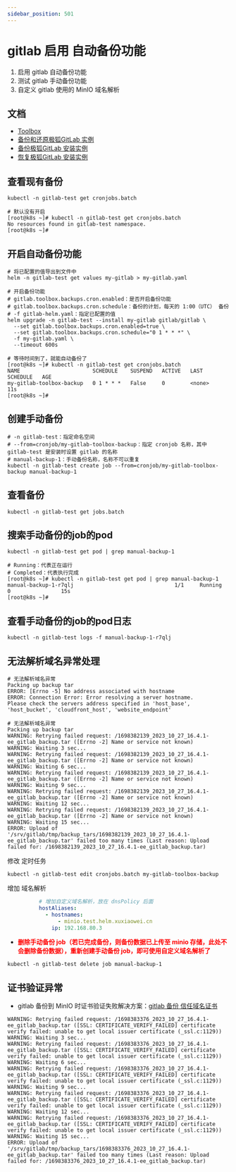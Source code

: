 ```yaml
---
sidebar_position: 501
---
```


# gitlab 启用 自动备份功能

1. 启用 gitlab 自动备份功能
2. 测试 gitlab 手动备份功能
3. 自定义 gitlab 使用的 MinIO 域名解析

## 文档

- [Toolbox](https://docs.gitlab.cn/charts/charts/gitlab/toolbox/index.html)
- [备份和还原极狐GitLab 实例](https://docs.gitlab.cn/charts/backup-restore/)
- [备份极狐GitLab 安装实例](https://docs.gitlab.cn/charts/backup-restore/backup.html)
- [恢复极狐GitLab 安装实例](https://docs.gitlab.cn/charts/backup-restore/restore.html)

## 查看现有备份

```shell
kubectl -n gitlab-test get cronjobs.batch
```

```shell
# 默认没有开启
[root@k8s ~]# kubectl -n gitlab-test get cronjobs.batch
No resources found in gitlab-test namespace.
[root@k8s ~]# 
```

## 开启自动备份功能

```shell
# 将已配置的值导出到文件中
helm -n gitlab-test get values my-gitlab > my-gitlab.yaml

# 开启备份功能
# gitlab.toolbox.backups.cron.enabled：是否开启备份功能
# gitlab.toolbox.backups.cron.schedule：备份的计划，每天的 1:00（UTC） 备份
# -f gitlab-helm.yaml：指定已配置的值
helm upgrade -n gitlab-test --install my-gitlab gitlab/gitlab \
  --set gitlab.toolbox.backups.cron.enabled=true \
  --set gitlab.toolbox.backups.cron.schedule="0 1 * * *" \
  -f my-gitlab.yaml \
  --timeout 600s
```

```shell
# 等待时间到了，就能自动备份了
[root@k8s ~]# kubectl -n gitlab-test get cronjobs.batch
NAME                       SCHEDULE    SUSPEND   ACTIVE   LAST SCHEDULE   AGE
my-gitlab-toolbox-backup   0 1 * * *   False     0        <none>          11s
[root@k8s ~]# 
```

## 创建手动备份

```shell
# -n gitlab-test：指定命名空间
# --from=cronjob/my-gitlab-toolbox-backup：指定 cronjob 名称，其中 gitlab-test 是安装时设置 gitlab 的名称
# manual-backup-1：手动备份名称，名称不可以重复
kubectl -n gitlab-test create job --from=cronjob/my-gitlab-toolbox-backup manual-backup-1
```

## 查看备份

```shell
kubectl -n gitlab-test get jobs.batch
```

## 搜索手动备份的job的pod

```shell
kubectl -n gitlab-test get pod | grep manual-backup-1
```

```shell
# Running：代表正在运行
# Completed：代表执行完成
[root@k8s ~]# kubectl -n gitlab-test get pod | grep manual-backup-1
manual-backup-1-r7qlj                                1/1     Running     0                15s
[root@k8s ~]#
```

## 查看手动备份的job的pod日志

```shell
kubectl -n gitlab-test logs -f manual-backup-1-r7qlj
```

## 无法解析域名异常处理

```shell
# 无法解析域名异常
Packing up backup tar
ERROR: [Errno -5] No address associated with hostname
ERROR: Connection Error: Error resolving a server hostname.
Please check the servers address specified in 'host_base', 'host_bucket', 'cloudfront_host', 'website_endpoint'
```

```shell
# 无法解析域名异常
Packing up backup tar
WARNING: Retrying failed request: /1698382139_2023_10_27_16.4.1-ee_gitlab_backup.tar ([Errno -2] Name or service not known)
WARNING: Waiting 3 sec...
WARNING: Retrying failed request: /1698382139_2023_10_27_16.4.1-ee_gitlab_backup.tar ([Errno -2] Name or service not known)
WARNING: Waiting 6 sec...
WARNING: Retrying failed request: /1698382139_2023_10_27_16.4.1-ee_gitlab_backup.tar ([Errno -2] Name or service not known)
WARNING: Waiting 9 sec...
WARNING: Retrying failed request: /1698382139_2023_10_27_16.4.1-ee_gitlab_backup.tar ([Errno -2] Name or service not known)
WARNING: Waiting 12 sec...
WARNING: Retrying failed request: /1698382139_2023_10_27_16.4.1-ee_gitlab_backup.tar ([Errno -2] Name or service not known)
WARNING: Waiting 15 sec...
ERROR: Upload of '/srv/gitlab/tmp/backup_tars/1698382139_2023_10_27_16.4.1-ee_gitlab_backup.tar' failed too many times (Last reason: Upload failed for: /1698382139_2023_10_27_16.4.1-ee_gitlab_backup.tar)
```

修改 定时任务

```shell
kubectl -n gitlab-test edit cronjobs.batch my-gitlab-toolbox-backup
```

增加 域名解析

```yaml
          # 增加自定义域名解析，放在 dnsPolicy 后面
          hostAliases:
            - hostnames:
                - minio.test.helm.xuxiaowei.cn
              ip: 192.168.80.3
```

- <strong><font color="red">删除手动备份 job（若已完成备份，则备份数据已上传至 minio 存储，此处不会删除备份数据），重新创建手动备份
  job，即可使用自定义域名解析了</font></strong>

```shell
kubectl -n gitlab-test delete job manual-backup-1
```

## 证书验证异常

- gitlab 备份到 MinIO 时证书验证失败解决方案：[gitlab 备份 信任域名证书](gitlab-backups-trust-ssl.md)

```shell
WARNING: Retrying failed request: /1698383376_2023_10_27_16.4.1-ee_gitlab_backup.tar ([SSL: CERTIFICATE_VERIFY_FAILED] certificate verify failed: unable to get local issuer certificate (_ssl.c:1129))
WARNING: Waiting 3 sec...
WARNING: Retrying failed request: /1698383376_2023_10_27_16.4.1-ee_gitlab_backup.tar ([SSL: CERTIFICATE_VERIFY_FAILED] certificate verify failed: unable to get local issuer certificate (_ssl.c:1129))
WARNING: Waiting 6 sec...
WARNING: Retrying failed request: /1698383376_2023_10_27_16.4.1-ee_gitlab_backup.tar ([SSL: CERTIFICATE_VERIFY_FAILED] certificate verify failed: unable to get local issuer certificate (_ssl.c:1129))
WARNING: Waiting 9 sec...
WARNING: Retrying failed request: /1698383376_2023_10_27_16.4.1-ee_gitlab_backup.tar ([SSL: CERTIFICATE_VERIFY_FAILED] certificate verify failed: unable to get local issuer certificate (_ssl.c:1129))
WARNING: Waiting 12 sec...
WARNING: Retrying failed request: /1698383376_2023_10_27_16.4.1-ee_gitlab_backup.tar ([SSL: CERTIFICATE_VERIFY_FAILED] certificate verify failed: unable to get local issuer certificate (_ssl.c:1129))
WARNING: Waiting 15 sec...
ERROR: Upload of '/srv/gitlab/tmp/backup_tars/1698383376_2023_10_27_16.4.1-ee_gitlab_backup.tar' failed too many times (Last reason: Upload failed for: /1698383376_2023_10_27_16.4.1-ee_gitlab_backup.tar)
```
